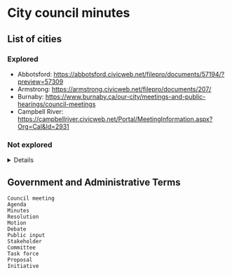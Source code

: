 
# City council minutes

## List of cities 

### Explored
 - Abbotsford: https://abbotsford.civicweb.net/filepro/documents/57194/?preview=57309
 - Armstrong: https://armstrong.civicweb.net/filepro/documents/207/
 - Burnaby: https://www.burnaby.ca/our-city/meetings-and-public-hearings/council-meetings
 - Campbell River: https://campbellriver.civicweb.net/Portal/MeetingInformation.aspx?Org=Cal&Id=2931

### Not explored
 <details>    
  
    ```    
    Castlegar
    Chilliwack
    Colwood
    Coquitlam
    Courtenay
    Cranbrook
    Dawson Creek
    Duncan
    Enderby
    Fernie
    Fort St. John
    Grand Forks
    Greenwood
    Kamloops
    Kelowna
    Kimberley
    Langford
    Langley (City)
    Maple Ridge
    Merritt
    Nanaimo
    Nelson
    New Westminster
    North Vancouver (City)
    Parksville
    Penticton
    Pitt Meadows
    Port Alberni
    Port Coquitlam
    Port Moody
    Powell River
    Prince George
    Prince Rupert
    Quesnel
    Revelstoke
    Richmond
    Rossland
    Salmon Arm
    Surrey  https://www.surrey.ca/city-government/council-meetings/council-committee-commission-board-and-task-force-minutes
    Terrace
    Trail
    Vancouver
    Vernon
    Victoria
    West Kelowna
    White Rock
    Williams Lake
    ```
    
    ## Towns
    ```
    Comox
    Creston
    Gibsons
    Ladysmith
    Oliver
    Osoyoos
    Qualicum Beach
    Sidney
    Smithers
    View Royal
    ``` 
    ## District Municipalities
    ```
    North Vancouver (District)
    Maple Ridge
    Langley (District)
    Saanich
    Squamish
    Mission
    Sechelt
    West Vancouver
    Pitt Meadows
    Kent
    ```
    
    ## Villages
    ```
    Anmore
    Belcarra
    Cumberland
    Kaslo
    Lions Bay
    New Denver
    Pemberton
    Radium Hot Springs
    Sayward
    Zeballos
    ```

   </details>


## Government and Administrative Terms

```
Council meeting
Agenda
Minutes
Resolution
Motion
Debate
Public input
Stakeholder
Committee
Task force
Proposal
Initiative
```
